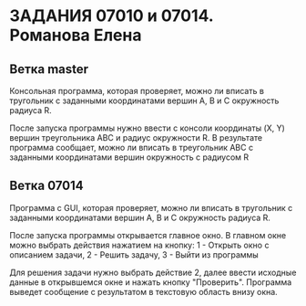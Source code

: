 # ЗАДАНИЯ 07010 и 07014. Романова Елена

## Ветка master
Консольная программа, которая проверяет, можно ли вписать в тругольник с заданными координатами вершин A, B и С
окружность радиуса R.

После запуска программы нужно ввести с консоли координаты (X, Y) вершин треугольника ABC и радиус окружности R.
В результате программа сообщает, можно ли вписать в треугольник ABC c заданными координатами вершин окружность
с радиусом R

## Ветка 07014
Программа с GUI, которая проверяет, можно ли вписать в тругольник с заданными координатами вершин A, B и С
окружность радиуса R.

После запуска программы открывается главное окно. В главном окне можно выбрать действия нажатием на кнопку: 1 - Открыть
окно с описанием задачи, 2 - Решить задачу, 3 - Выйти из программы

Для решения задачи нужно выбрать действие 2, далее ввести исходные данные в открывшемся окне и нажать кнопку "Проверить".
Программа выведет сообщение с результатом в текстовую область внизу окна.
